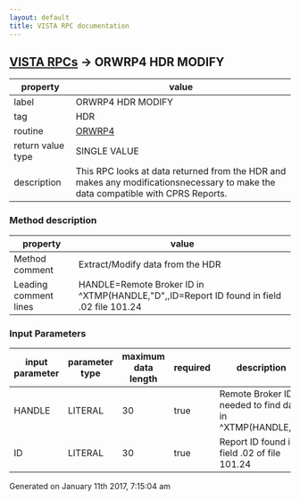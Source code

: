 ```yaml
---
layout: default
title: VISTA RPC documentation
---
```




## [VISTA RPCs](TableOfContent.md) &#8594; ORWRP4 HDR MODIFY 

 property | value 
--- | --- 
 label | ORWRP4 HDR MODIFY
 tag | HDR
 routine | [ORWRP4](http://code.osehra.org/dox/Routine_ORWRP4_source.html)
 return value type | SINGLE VALUE
 description | This RPC looks at data returned from the HDR and makes any modificationsnecessary to make the data compatible with CPRS Reports.


### Method description

 property | value 
--- | --- 
 Method comment | Extract/Modify data from the HDR
 Leading comment lines | HANDLE=Remote Broker ID in ^XTMP(HANDLE,"D",,ID=Report ID found in field .02 file 101.24

### Input Parameters

| input parameter | parameter type | maximum data length | required | description | 
| --- | --- | --- | --- | --- | 
| HANDLE | LITERAL | 30 | true | Remote Broker ID needed to find data in ^XTMP(HANDLE,\D\, | 
| ID  | LITERAL | 30 | true | Report ID found in field .02 of file 101.24 | 




 Generated on January 11th 2017, 7:15:04 am